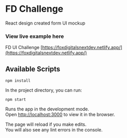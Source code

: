 # FD Challenge

React design created form UI mockup

### View live example here
FD UI Challenge [https://foxdigitalsnextdev.netlify.app/](https://foxdigitalsnextdev.netlify.app/)

## Available Scripts

`npm install`

In the project directory, you can run:

`npm start`

Runs the app in the development mode.\
Open [http://localhost:3000](http://localhost:3000) to view it in the browser.

The page will reload if you make edits.\
You will also see any lint errors in the console.

